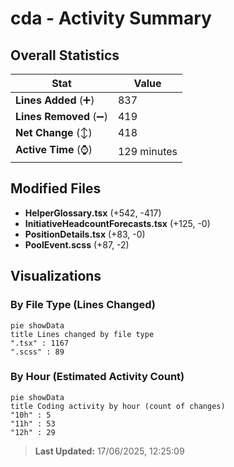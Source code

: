 # cda - Activity Summary 

## Overall Statistics

| Stat                   | Value                                                             |
| ---------------------- | ----------------------------------------------------------------- |
| **Lines Added** (➕)   | 837                                          |
| **Lines Removed** (➖) | 419                                        |
| **Net Change** (↕)    | 418                |
| **Active Time** (⌚)   | 129 minutes |


## Modified Files
- **HelperGlossary.tsx** (+542, -417)
- **InitiativeHeadcountForecasts.tsx** (+125, -0)
- **PositionDetails.tsx** (+83, -0)
- **PoolEvent.scss** (+87, -2)

## Visualizations

### By File Type (Lines Changed)

```mermaid
pie showData
title Lines changed by file type
".tsx" : 1167
".scss" : 89
```

### By Hour (Estimated Activity Count)

```mermaid
pie showData
title Coding activity by hour (count of changes)
"10h" : 5
"11h" : 53
"12h" : 29
```


> **Last Updated:** 17/06/2025, 12:25:09